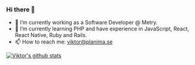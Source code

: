 ### Hi there 👋

- 🔭 I’m currently working as a Software Developer @ Metry.
- 🌱 I’m currently learning PHP and have experience in JavaScript, React, React Native, Ruby and Rails.
- 📫 How to reach me: viktor@planima.se

[![Viktor's github stats](https://github-readme-stats.vercel.app/api?username=viktorsommar)](https://github.com/viktorsommar/github-readme-stats)
